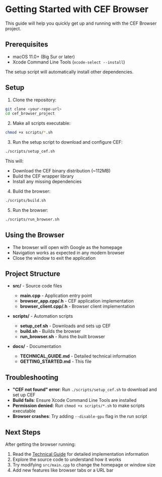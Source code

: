 # Getting Started with CEF Browser

This guide will help you quickly get up and running with the CEF Browser project.

## Prerequisites

- macOS 11.0+ (Big Sur or later)
- Xcode Command Line Tools (`xcode-select --install`)

The setup script will automatically install other dependencies.

## Setup

1. Clone the repository:
```bash
git clone <your-repo-url>
cd cef_browser_project
```

2. Make all scripts executable:
```bash
chmod +x scripts/*.sh
```

3. Run the setup script to download and configure CEF:
```bash
./scripts/setup_cef.sh
```
This will:
- Download the CEF binary distribution (~112MB)
- Build the CEF wrapper library
- Install any missing dependencies

4. Build the browser:
```bash
./scripts/build.sh
```

5. Run the browser:
```bash
./scripts/run_browser.sh
```

## Using the Browser

- The browser will open with Google as the homepage
- Navigation works as expected in any modern browser
- Close the window to exit the application

## Project Structure

- **src/** - Source code files
  - **main.cpp** - Application entry point
  - **browser_app.cpp/.h** - CEF application implementation
  - **browser_client.cpp/.h** - Browser client implementation

- **scripts/** - Automation scripts
  - **setup_cef.sh** - Downloads and sets up CEF
  - **build.sh** - Builds the browser
  - **run_browser.sh** - Runs the built browser

- **docs/** - Documentation
  - **TECHNICAL_GUIDE.md** - Detailed technical information
  - **GETTING_STARTED.md** - This file

## Troubleshooting

- **"CEF not found" error**: Run `./scripts/setup_cef.sh` to download and set up CEF
- **Build fails**: Ensure Xcode Command Line Tools are installed
- **Permission denied**: Run `chmod +x scripts/*.sh` to make scripts executable
- **Browser crashes**: Try adding `--disable-gpu` flag in the run script

## Next Steps

After getting the browser running:

1. Read the [Technical Guide](TECHNICAL_GUIDE.md) for detailed implementation information
2. Explore the source code to understand how it works
3. Try modifying `src/main.cpp` to change the homepage or window size
4. Add new features like browser tabs or a URL bar
